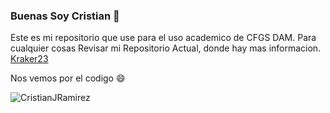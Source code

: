 ### Buenas Soy Cristian 👋


Este es mi repositorio que use para el uso academico de CFGS DAM.
Para cualquier cosas Revisar mi Repositorio Actual, donde hay mas informacion. [Kraker23](https://github.com/Kraker23)

 Nos vemos por el codigo  😄


<p><img align="center" src="https://github-readme-stats.vercel.app/api/top-langs?username=CristianJRamirez&show_icons=true&theme=tokyonight&text_color=000000&locale=es&layout=compact" alt="CristianJRamirez" /></p>
